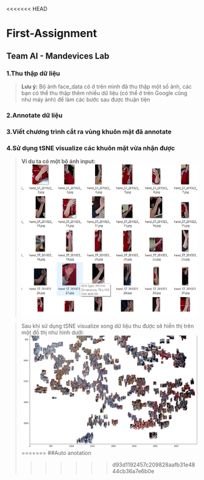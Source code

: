 <<<<<<< HEAD
# First-Assignment

## Team AI - Mandevices Lab

### 1.**Thu thập dữ liệu**
>**Lưu ý:** Bộ ảnh face_data có ở trên mình đã thu thập một số ảnh, các bạn có thể thu thập thêm nhiều dữ liệu (có thể ở trên Google cũng như máy ảnh) để làm các bước sau được thuận tiện


### 2.**Annotate dữ liệu**

### 3.Viết chương trình cắt ra vùng khuôn mặt đã annotate

### 4.Sử dụng tSNE visualize các khuôn mặt vừa nhận được

>**Ví dụ ta có một bộ ảnh input:**
>![system schema](/Image1.png)

>Sau khi sử dụng tSNE visualize xong dữ liệu thu được sẽ hiển thị trên một đồ thị như hình dưới: 
>![system schema](/image2.png)
=======
##Auto anotation
>>>>>>> d93d1192457c209828aafb31e4844cb36a7e6b0e
